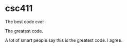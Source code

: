 # csc411
The best code ever

The greatest code.

A lot of smart people say this is the greatest code. I agree.
